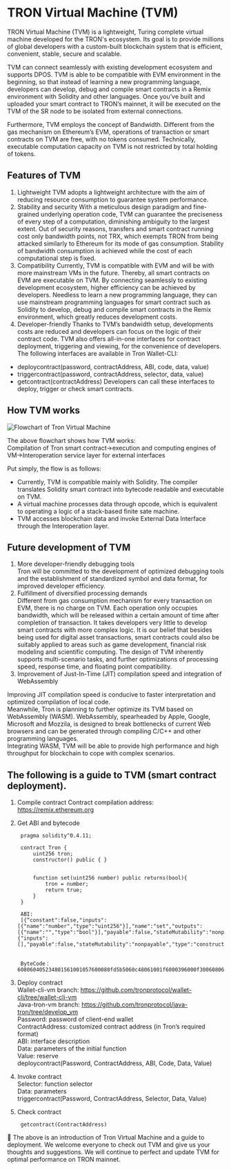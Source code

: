 # TRON Virtual Machine (TVM)

TRON Virtual Machine (TVM) is a lightweight, Turing complete virtual machine developed for the TRON's ecosystem. Its goal is to provide millions of global developers with a custom-built blockchain system that is efficient, convenient, stable, secure and scalable.

TVM can connect seamlessly with existing development ecosystem and supports DPOS. TVM is able to be compatible with EVM environment in the beginning, so that instead of learning a new programming language, developers can develop, debug and compile smart contracts in a Remix environment with Solidity and other languages. Once you’ve built and uploaded your smart contract to TRON’s mainnet, it will be executed on the TVM of the SR node to be isolated from external connections.

Furthermore, TVM employs the concept of Bandwidth. Different from the gas mechanism on Ethereum’s  EVM,  operations of transaction or smart contracts on TVM are free, with no tokens consumed. Technically, executable computation capacity on TVM is not restricted by total holding of tokens.

## Features of TVM
1. Lightweight
TVM adopts a lightweight architecture with the aim of reducing resource consumption to guarantee system performance.
2. Stability and security
With a meticulous design paradigm and fine-grained underlying operation code, TVM can guarantee the preciseness of every step of a computation, diminishing ambiguity to the largest extent. Out of security reasons, transfers and smart contract running cost only bandwidth points, not TRX, which exempts TRON from being attacked similarly to Ethereum for its mode of gas consumption. Stability of bandwidth consumption is achieved while the cost of each computational step is fixed.
3. Compatibility
Currently, TVM is compatible with EVM and will be with more mainstream VMs in the future. Thereby, all smart contracts on EVM are executable on TVM. By connecting seamlessly to existing development ecosystem, higher efficiency can be achieved by developers. Needless to learn a new programming language, they can use mainstream programming languages for smart contract such as Solidity to develop, debug and compile smart contracts in the Remix environment, which greatly reduces development costs.
4. Developer-friendly
Thanks to TVM’s bandwidth setup, developments costs are reduced and developers can focus on the logic of their contract code. TVM also offers all-in-one interfaces for contract deployment, triggering and viewing, for the convenience of developers.  
The following interfaces are available in Tron Wallet-CLI:
+ deploycontract(password, contractAddress, ABI, code, data, value)
+ triggercontract(password, contractAddress, selector, data, value)
+ getcontract(contractAddress)
Developers can call these interfaces to deploy, trigger or check smart contracts.

## How TVM works
	
![Flowchart of Tron Virtual Machine](https://raw.githubusercontent.com/ybhgenius/Documentation/master/images/Virtual_Machine/虚拟机.png)

The above flowchart shows how TVM works:  
Compilation of Tron smart contract→execution and computing engines of VM→Interoperation service layer for external interfaces

Put simply, the flow is as follows:
+ Currently, TVM is compatible mainly with Solidity. The compiler translates Solidity smart contract into bytecode readable and executable on TVM.
+ A virtual machine processes data through opcode, which is equivalent to operating a logic of a stack-based finite sate machine.
+ TVM accesses blockchain data and invoke External Data Interface through the Interoperation layer.

## Future development of TVM
1. More developer-friendly debugging tools  
Tron will be committed to the development of optimized debugging tools and the establishment of standardized symbol and data format, for improved developer efficiency.
2. Fulfillment of diversified processing demands  
Different from gas consumption mechanism for every transaction on EVM, there is no charge on TVM. Each operation only occupies bandwidth, which will be released within a certain amount of time after completion of transaction. It takes developers very little to develop smart contracts with more complex logic. It is our belief that besides being used for digital asset transactions, smart contracts could also be suitably applied to areas such as game development, financial risk modeling and scientific computing. The design of TVM inherently supports multi-scenario tasks, and further optimizations of processing speed, response time, and floating point compatibility. 
3. Improvement of Just-In-Time (JIT) compilation speed and integration of WebAssembly

Improving JIT compilation speed is conducive to faster interpretation and optimized compilation of local code.  
Meanwhile, Tron is planning to further optimize its TVM based on WebAssembly (WASM). WebAssembly, spearheaded by Apple, Google, Microsoft and Mozzila, is designed to break bottlenecks of current Web browsers and can be generated through compiling C/C++ and other programming languages.  
Integrating WASM, TVM will be able to provide high performance and high throughput for blockchain to cope with complex scenarios.

## The following is a guide to TVM (smart contract deployment).

1. Compile contract
Contract compilation address: https://remix.ethereum.org
2. Get ABI and bytecode  

        pragma solidity^0.4.11;

        contract Tron {
            uint256 tron;
            constructor() public { }
    
    
            function set(uint256 number) public returns(bool){
                tron = number;
                return true;
            }
        }

        ABI: 
        [{“constant":false,"inputs":[{"name":"number","type":"uint256"}],"name":"set","outputs":[{"name":"","type":"bool"}],"payable":false,"stateMutability":"nonpayable","type":"function"},{"inputs":[],"payable":false,"stateMutability":"nonpayable","type":"constructor"}]


        ByteCode：608060405234801561001057600080fd5b5060c48061001f6000396000f300608060405260043610603f576000357c0100000000000000000000000000000000000000000000000000000000900463ffffffff16806360fe47b1146044575b600080fd5b348015604f57600080fd5b50606c600480360381019080803590602001909291905050506086565b604051808215151515815260200191505060405180910390f35b600081600081905550600190509190505600a165627a7a723058209791df3f67e9af451c35d7ae55bda5e352764f6a38ea23fa850b1c1fe1bc72e90029

3. Deploy contract  
Wallet-cli-vm branch: https://github.com/tronprotocol/wallet-cli/tree/wallet-cli-vm    
Java-tron-vm branch: https://github.com/tronprotocol/java-tron/tree/develop_vm  
Password: password of client-end wallet  
ContractAddress: customized contract address (in Tron’s required format)  
ABI: interface description  
Data: parameters of the initial function  
Value: reserve  
deploycontract(Password, ContractAddress, ABI, Code, Data, Value)  
4. Invoke contract  
Selector: function selector  
Data: parameters  
triggercontract(Password, ContractAddress, Selector, Data, Value)  
5. Check contract

        getcontract(ContractAddress)

The above is an introduction of Tron Virtual Machine and a guide to deployment. We welcome everyone to check out TVM and give us your thoughts and suggestions. We will continue to perfect and update TVM for optimal performance on TRON mainnet.

